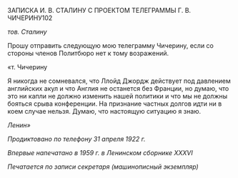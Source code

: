 ЗАПИСКА И. В. СТАЛИНУ С ПРОЕКТОМ ТЕЛЕГРАММЫ Г. В. ЧИЧЕРИНУ102

_тов. Сталину_

Прошу отправить следующую мою телеграмму Чичерину, если со стороны членов Политбюро нет к тому возражений.

«т. Чичерину

Я никогда не сомневался, что Ллойд Джордж действует под давлением английских акул и что Англия не останется без Франции, но думаю, что это ни капли не должно изменить нашей политики и что мы не должны бояться срыва конференции. На при­знание частных долгов идти ни в коем случае нельзя. Думаю, что настоящую ситуацию я знаю.

_Ленин»_

  

_Продиктовано по телефону_ _31 апреля 1922 г._

_Впервые напечатано в 1959 г. в Ленинском сборнике_ _XXXVI_

  

_Печатается по записи секретаря (машинописный экземпляр)_